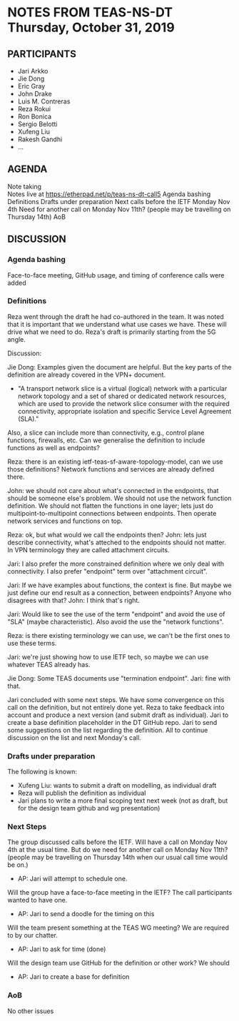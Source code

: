 
# NOTES FROM TEAS-NS-DT Thursday, October 31, 2019


## PARTICIPANTS

* Jari Arkko
* Jie Dong
* Eric Gray
* John Drake
* Luis M. Contreras
* Reza Rokui
* Ron Bonica
* Sergio Belotti
* Xufeng Liu
* Rakesh Gandhi
* ...


## AGENDA
     
Note taking   
Notes live at https://etherpad.net/p/teas-ns-dt-call5
Agenda bashing
Definitions
Drafts under preparation
Next calls before the IETF
Monday Nov 4th
Need for another call on Monday Nov      11th? (people may be travelling on Thursday 14th)
AoB


## DISCUSSION


### Agenda bashing

Face-to-face meeting, GitHub usage, and timing of conference calls were added


### Definitions

Reza went through the draft he had co-authored in the team. It was noted that it is important that we understand what use cases we have. These will drive what we need to do. Reza's draft is primarily starting from the 5G angle.

Discussion:

Jie Dong: Examples given the document are helpful. But the key parts of the definition are already covered in the VPN+ document.
* "A transport network slice is a virtual (logical) network with a particular network topology and a set of shared or dedicated network resources, which are used to provide the network slice consumer with the required connectivity, appropriate isolation and specific Service Level Agreement (SLA)."

Also, a slice can include more than connectivity, e.g., control plane functions, firewalls, etc. Can we generalise the definition to include functions as well as endpoints?

Reza: there is an existing ietf-teas-sf-aware-topology-model, can we use those definitions? Network functions and services are already defined there.

John: we should not care about what's connected in the endpoints, that should be someone else's problem. We should not use the network function definition. We should not flatten the functions in one layer; lets just do multipoint-to-multipoint connections between endpoints. Then operate network services and functions on top.

Reza: ok, but what would we call the endpoints then? John: lets just describe connectivity, what's atteched to the endpoints should not matter. In VPN terminology they are called attachment circuits.

Jari: I also prefer the more constrained definition where we only deal with connectivity. I also prefer "endpoint" term over "attachment circuit".

Jari: If we have examples about functions, the context is fine. But maybe we just define our end result as a connection, between endpoints? Anyone who disagrees with that? John: I think that's right.

Jari: Would like to see the use of the term "endpoint" and avoid the use of "SLA" (maybe characteristic). Also avoid the use the "network functions".

Reza: is there existing terminology we can use, we can't be the first ones to use these terms.

Jari: we're just showing how to use IETF tech, so maybe we can use whatever TEAS already has.

Jie Dong: Some TEAS documents use "termination endpoint". Jari: fine with that.

Jari concluded with some next steps. We have some convergence on this call on the definition, but not entirely done yet. Reza to take feedback into account and produce a next version (and submit draft as individual). Jari to create a base definition placeholder in the DT GitHub repo. Jari to send some suggestions on the list regarding the definition. All to continue discussion on the list and next Monday's call.

### Drafts under preparation

The following is known:

* Xufeng Liu: wants to submit a draft on modelling, as individual draft
* Reza will publish the definition as individual
* Jari plans to write a more final scoping text next week (not as draft, but for the design team github and wg presentation)


### Next Steps

The group discussed calls before the IETF. Will have a call on Monday Nov 4th at the usual time. But do we need for another call on Monday Nov 11th? (people may be travelling on Thursday 14th when our usual call time would be on.)
* AP: Jari will attempt to schedule one.

Will the group have a face-to-face meeting in the IETF? The call participants wanted to have  one.
* AP: Jari to send a doodle for the timing on this

Will the team present something at the TEAS WG meeting? We are required to by our chatter.
* AP: Jari to ask for time (done)

Will the design team use GitHub for the definition or other work? We should
* AP: Jari to create a base for definition


### AoB

No other issues
